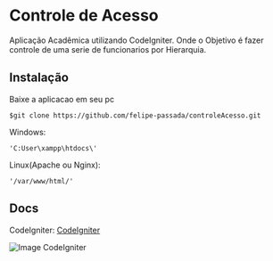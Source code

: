 # Controle de Acesso
Aplicação Acadêmica utilizando CodeIgniter.
Onde o Objetivo é fazer controle de uma serie de funcionarios por Hierarquia.

## Instalação
Baixe a aplicacao em seu pc
```
$git clone https://github.com/felipe-passada/controleAcesso.git
```
Windows:
```
'C:User\xampp\htdocs\'
```
Linux(Apache ou Nginx):
```
'/var/www/html/'
```
## Docs
CodeIgniter:
[CodeIgniter](https://www.codeigniter.com/)

![Image CodeIgniter](https://www.shareicon.net/data/128x128/2015/10/11/119657_development_431x512.png)
